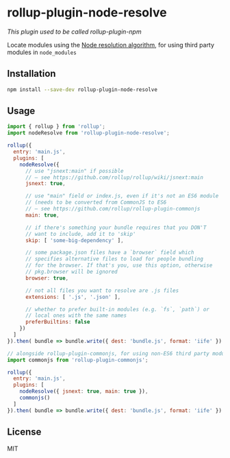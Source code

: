 # rollup-plugin-node-resolve

*This plugin used to be called rollup-plugin-npm*

Locate modules using the [Node resolution algorithm](https://nodejs.org/api/modules.html#modules_all_together), for using third party modules in `node_modules`

## Installation

```bash
npm install --save-dev rollup-plugin-node-resolve
```

## Usage

```js
import { rollup } from 'rollup';
import nodeResolve from 'rollup-plugin-node-resolve';

rollup({
  entry: 'main.js',
  plugins: [
    nodeResolve({
      // use "jsnext:main" if possible
      // – see https://github.com/rollup/rollup/wiki/jsnext:main
      jsnext: true,

      // use "main" field or index.js, even if it's not an ES6 module
      // (needs to be converted from CommonJS to ES6
      // – see https://github.com/rollup/rollup-plugin-commonjs
      main: true,

      // if there's something your bundle requires that you DON'T
      // want to include, add it to 'skip'
      skip: [ 'some-big-dependency' ],

      // some package.json files have a `browser` field which
      // specifies alternative files to load for people bundling
      // for the browser. If that's you, use this option, otherwise
      // pkg.browser will be ignored
      browser: true,

      // not all files you want to resolve are .js files
      extensions: [ '.js', '.json' ],

      // whether to prefer built-in modules (e.g. `fs`, `path`) or
      // local ones with the same names
      preferBuiltins: false
    })
  ]
}).then( bundle => bundle.write({ dest: 'bundle.js', format: 'iife' }) );

// alongside rollup-plugin-commonjs, for using non-ES6 third party modules
import commonjs from 'rollup-plugin-commonjs';

rollup({
  entry: 'main.js',
  plugins: [
    nodeResolve({ jsnext: true, main: true }),
    commonjs()
  ]
}).then( bundle => bundle.write({ dest: 'bundle.js', format: 'iife' }) );
```


## License

MIT
